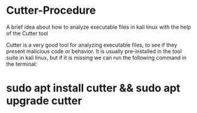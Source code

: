 # Cutter-Procedure
A brief idea about how to analyze executable files in kali linux with the help of the Cutter tool

Cutter is a very good tool for analyzing executable files, to see if they present malicious code or behavior.
It is usually pre-installed in the tool suite in kali linux, but if it is missing we can run the following command in the terminal:
# sudo apt install cutter && sudo apt upgrade cutter 
